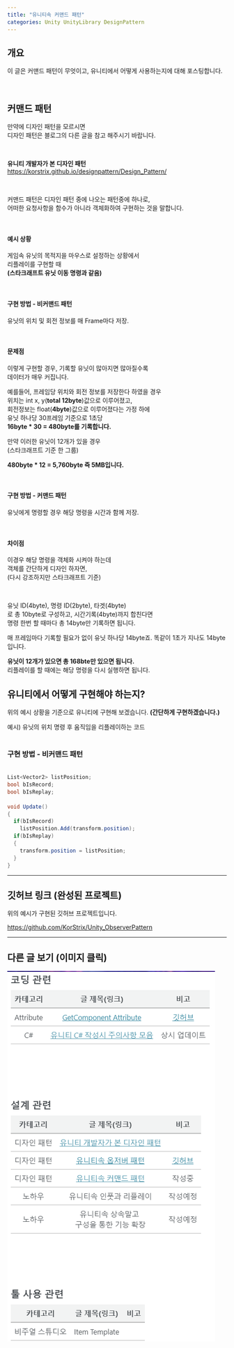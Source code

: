 ```yaml
---
title: "유니티속 커맨드 패턴"
categories: Unity UnityLibrary DesignPattern
---
```


## 개요
이 글은 커맨드 패턴이 무엇이고,
유니티에서 어떻게 사용하는지에 대해 포스팅합니다.<br>

<br>

## 커맨드 패턴
만약에 디자인 패턴을 모르시면 <br>
디자인 패턴은 블로그의 다른 글을 참고 해주시기 바랍니다. <br>

<br>

**유니티 개발자가 본 디자인 패턴**
https://korstrix.github.io/designpattern/Design_Pattern/

<br>

커맨드 패턴은 디자인 패턴 중에 나오는 패턴중에 하나로, <br>
어떠한 요청사항을 함수가 아니라 객체화하여 구현하는 것을 말합니다. <br>

<br>

#### 예시 상황
게임속 유닛의 목적지을 마우스로 설정하는 상황에서 <br>
리플레이를 구현할 때 <br>
**(스타크래프트 유닛 이동 명령과 같음)** <br>

<br>

#### 구현 방법 - 비커맨드 패턴
유닛의 위치 및 회전 정보를 매 Frame마다 저장. <br>

<br>

#### 문제점
이렇게 구현할 경우, 기록할 유닛이 많아지면 많아질수록 <br>
데이터가 매우 커집니다. <br>

예를들어, 프레임당 위치와 회전 정보를 저장한다 하였을 경우 <br>
위치는 int x, y(**total 12byte**)값으로 이루어졌고, <br>
회전정보는 float(**4byte**)값으로 이루어졌다는 가정 하에 <br>
유닛 하나당 30프레임 기준으로 1초당 <br>
**16byte * 30 = 480byte를 기록합니다.** <br>

만약 이러한 유닛이 12개가 있을 경우 <br>
(스타크래프트 기준 한 그룹) <br>

**480byte * 12 = 5,760byte 즉 5MB입니다.**

<br>

#### 구현 방법 - 커맨드 패턴
유닛에게 명령할 경우 해당 명령을 시간과 함께 저장. <br>

<br>

#### 차이점
이경우 해당 명령을 객체화 시켜야 하는데 <br>
객체를 간단하게 디자인 하자면, <br>
(다시 강조하지만 스타크래프트 기준) <br>

<br>

유닛 ID(4byte), 명령 ID(2byte), 타겟(4byte) <br>
로 총 10byte로 구성하고, 시간기록(4byte)까지 합친다면 <br>
명령 한번 할 때마다 총 14byte만 기록하면 됩니다. <br>

매 프레임마다 기록할 필요가 없이 유닛 하나당 14byte죠.
똑같이 1초가 지나도 14byte입니다. <br>

**유닛이 12개가 있으면 총 168bte만 있으면 됩니다.** <br>
리플레이를 할 때에는 해당 명령을 다시 실행하면 됩니다. <br>

## 유니티에서 어떻게 구현해야 하는지?
위의 예시 상황을 기준으로 유니티에 구현해 보겠습니다.
**(간단하게 구현하겠습니다.)**

예시) 유닛의 위치 명령 후 움직임을 리플레이하는 코드 <br>
<br>

### 구현 방법 - 비커맨드 패턴
```csharp

List<Vector2> listPosition;
bool bIsRecord;
bool bIsReplay;

void Update()
{
  if(bIsRecord)
    listPosition.Add(transform.position);
  if(bIsReplay)
  {
    transform.position = listPosition;
  }
}


```


---
## 깃허브 링크 (완성된 프로젝트)
위의 예시가 구현된 깃허브 프로젝트입니다.

https://github.com/KorStrix/Unity_ObserverPattern

---
## 다른 글 보기 (이미지 클릭)
[![](https://github.com/KorStrix/korstrix.github.io/blob/master/_images/Index_Preview.png?raw=true)](https://korstrix.github.io/index/Index/)
